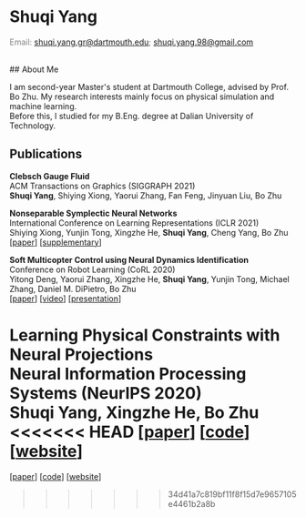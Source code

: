 # Shuqi Yang
<font color=gray>Email: shuqi.yang.gr@dartmouth.edu; shuqi.yang.98@gmail.com</font>

<br />
## About Me

I am second-year Master's student at Dartmouth College, advised by Prof. Bo Zhu. My research interests mainly focus on physical simulation and machine learning.   
Before this, I studied for my B.Eng. degree at Dalian University of Technology.


## Publications

**Clebsch Gauge Fluid**  
ACM Transactions on Graphics (SIGGRAPH 2021)  
**Shuqi Yang**, Shiying Xiong, Yaorui Zhang, Fan Feng, Jinyuan Liu, Bo Zhu

**Nonseparable Symplectic Neural Networks**  
International Conference on Learning Representations (ICLR 2021)  
Shiying Xiong, Yunjin Tong, Xingzhe He, **Shuqi Yang**, Cheng Yang, Bo Zhu  
[[paper](https://arxiv.org/pdf/2010.12636.pdf)] [[supplementary](https://openreview.net/attachment?id=B5VvQrI49Pa&name=supplementary_material)]

**Soft Multicopter Control using Neural Dynamics Identification**  
Conference on Robot Learning (CoRL 2020)  
Yitong Deng, Yaorui Zhang, Xingzhe He, **Shuqi Yang**, Yunjin Tong, Michael Zhang, Daniel M. DiPietro, Bo Zhu    
[[paper](https://arxiv.org/pdf/2008.07689.pdf)] [[video](https://www.youtube.com/watch?v=DjQq3i53W8k)] [[presentation](https://corlconf.github.io/paper_396/)]

**Learning Physical Constraints with Neural Projections**  
Neural Information Processing Systems (NeurIPS 2020)  
**Shuqi Yang**, Xingzhe He, Bo Zhu  
<<<<<<< HEAD
[[paper](https://arxiv.org/abs/2006.12745)] [[code](https://github.com/dartmouth-phys-ai/neural_proj)]  [[website](https://dartmouth-phys-ai.github.io/projects/neuralProj/)]  
=======
[[paper](https://arxiv.org/abs/2006.12745)] [[code](https://github.com/dartmouth-phys-ai/neural_proj)]  [[website](https://dartmouth-phys-ai.github.io/projects/neuralProj/)]  
>>>>>>> 34d41a7c819bf11f8f15d7e9657105e4461b2a8b
